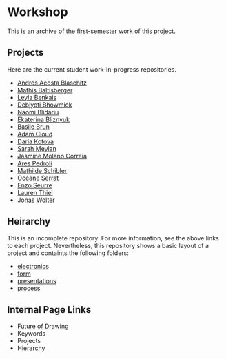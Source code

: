 # Workshop
This is an archive of the first-semester work of this project.

## Projects
Here are the current student work-in-progress repositories.

- [Andres Acosta Blaschitz](https://github.com/blaschitzandres/head-md-future-of-drawing)
- [Mathis Baltisberger](https://github.com/Mastis3000/head-md1-future-of-drawing)
- [Leyla Benkais](https://github.com/leyyleyyy/head-md-future-of-drawing)
- [Debjyoti Bhowmick](https://github.com/Debjyoti001/head-md1-future-of-drawing)
- [Naomi Blidariu](https://github.com/NaomiBldr/head-md-future_of_drawing)
- [Ekaterina Bliznyuk](https://github.com/qtxs/head-md-future-of-drawing)
- [Basile Brun](https://github.com/chap0ng/2023-head-md-future-of-drawing)
- [Adam Cloud](https://github.com/cybrneon/head-md-future-of-drawing)
- [Daria Kotova](https://github.com/daria-kotova/head-md-future-of-drawing)
- [Sarah Meylan](https://github.com/SarahM1236/head-md-future-of-drawing)
- [Jasmine Molano Correia](https://github.com/JasmineMolanoco/head-md1-futur-of-drawing)
- [Ares Pedroli](https://github.com/Aresin1998/head-md-future-of-drawing)
- [Mathilde Schibler](https://github.com/nolosaw/head-md-future-of-drawing/)
- [Océane Serrat](https://github.com/oserratr/head-md-caran-ache-project)
- [Enzo Seurre](https://github.com/Artemistake/head-md-future-of-drawing)
- [Lauren Thiel](https://github.com/pensthiel/head-md-future-of-drawing)
- [Jonas Wolter](https://github.com/ww-wolt/head-md-future-of-drawing)

## Heirarchy
This is an incomplete repository. For more information, see the above links to each project. Nevertheless, this repository shows a basic layout of a project and containts the following folders:

- [electronics](electronics/)
- [form](form/)
- [presentations](presentations/)
- [process](process/)

## Internal Page Links
- [Future of Drawing](#Future-Of-Drawing)
- Keywords
- Projects
- Hierarchy